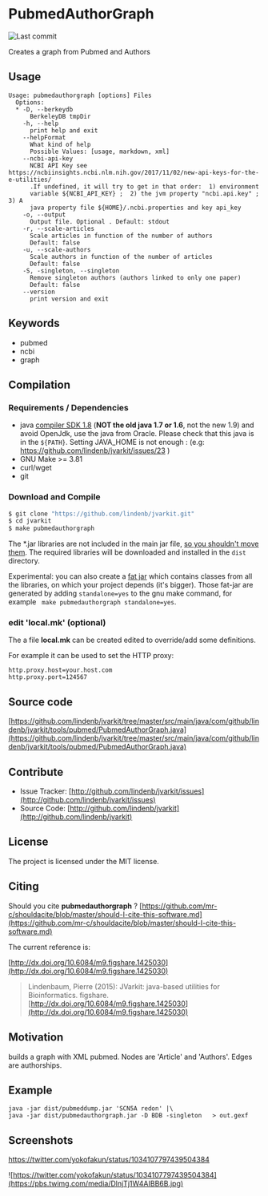 # PubmedAuthorGraph

![Last commit](https://img.shields.io/github/last-commit/lindenb/jvarkit.png)

Creates a graph from Pubmed and Authors


## Usage

```
Usage: pubmedauthorgraph [options] Files
  Options:
  * -D, --berkeydb
      BerkeleyDB tmpDir
    -h, --help
      print help and exit
    --helpFormat
      What kind of help
      Possible Values: [usage, markdown, xml]
    --ncbi-api-key
      NCBI API Key see https://ncbiinsights.ncbi.nlm.nih.gov/2017/11/02/new-api-keys-for-the-e-utilities/ 
      .If undefined, it will try to get in that order:  1) environment 
      variable ${NCBI_API_KEY} ;  2) the jvm property "ncbi.api.key" ;	3) A 
      java property file ${HOME}/.ncbi.properties and key api_key
    -o, --output
      Output file. Optional . Default: stdout
    -r, --scale-articles
      Scale articles in function of the number of authors
      Default: false
    -u, --scale-authors
      Scale authors in function of the number of articles
      Default: false
    -S, -singleton, --singleton
      Remove singleton authors (authors linked to only one paper)
      Default: false
    --version
      print version and exit

```


## Keywords

 * pubmed
 * ncbi
 * graph


## Compilation

### Requirements / Dependencies

* java [compiler SDK 1.8](http://www.oracle.com/technetwork/java/index.html) (**NOT the old java 1.7 or 1.6**, not the new 1.9) and avoid OpenJdk, use the java from Oracle. Please check that this java is in the `${PATH}`. Setting JAVA_HOME is not enough : (e.g: https://github.com/lindenb/jvarkit/issues/23 )
* GNU Make >= 3.81
* curl/wget
* git


### Download and Compile

```bash
$ git clone "https://github.com/lindenb/jvarkit.git"
$ cd jvarkit
$ make pubmedauthorgraph
```

The *.jar libraries are not included in the main jar file, [so you shouldn't move them](https://github.com/lindenb/jvarkit/issues/15#issuecomment-140099011 ).
The required libraries will be downloaded and installed in the `dist` directory.

Experimental: you can also create a [fat jar](https://stackoverflow.com/questions/19150811/) which contains classes from all the libraries, on which your project depends (it's bigger). Those fat-jar are generated by adding `standalone=yes` to the gnu make command, for example ` make pubmedauthorgraph standalone=yes`.

### edit 'local.mk' (optional)

The a file **local.mk** can be created edited to override/add some definitions.

For example it can be used to set the HTTP proxy:

```
http.proxy.host=your.host.com
http.proxy.port=124567
```
## Source code 

[https://github.com/lindenb/jvarkit/tree/master/src/main/java/com/github/lindenb/jvarkit/tools/pubmed/PubmedAuthorGraph.java](https://github.com/lindenb/jvarkit/tree/master/src/main/java/com/github/lindenb/jvarkit/tools/pubmed/PubmedAuthorGraph.java)


## Contribute

- Issue Tracker: [http://github.com/lindenb/jvarkit/issues](http://github.com/lindenb/jvarkit/issues)
- Source Code: [http://github.com/lindenb/jvarkit](http://github.com/lindenb/jvarkit)

## License

The project is licensed under the MIT license.

## Citing

Should you cite **pubmedauthorgraph** ? [https://github.com/mr-c/shouldacite/blob/master/should-I-cite-this-software.md](https://github.com/mr-c/shouldacite/blob/master/should-I-cite-this-software.md)

The current reference is:

[http://dx.doi.org/10.6084/m9.figshare.1425030](http://dx.doi.org/10.6084/m9.figshare.1425030)

> Lindenbaum, Pierre (2015): JVarkit: java-based utilities for Bioinformatics. figshare.
> [http://dx.doi.org/10.6084/m9.figshare.1425030](http://dx.doi.org/10.6084/m9.figshare.1425030)


## Motivation

builds a graph with XML pubmed. Nodes are 'Article' and  'Authors'. Edges are authorships.

## Example

```
java -jar dist/pubmeddump.jar 'SCN5A redon' |\
java -jar dist/pubmedauthorgraph.jar -D BDB -singleton   > out.gexf
```

## Screenshots

https://twitter.com/yokofakun/status/1034107797439504384

![https://twitter.com/yokofakun/status/1034107797439504384](https://pbs.twimg.com/media/DlnjTj1W4AIBB6B.jpg)



